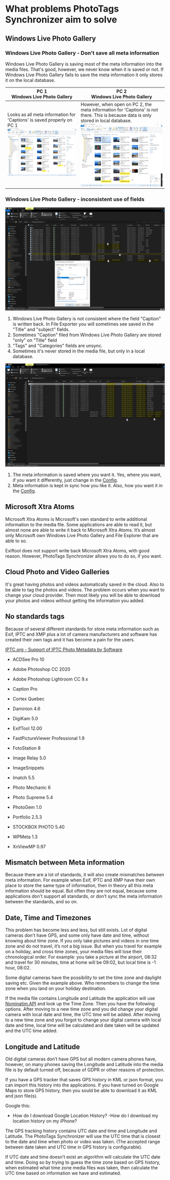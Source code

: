# What problems PhotoTags Synchronizer aim to solve

## Windows Live Photo Gallery

### Windows Live Photo Gallery - Don't save all meta information
Windows Live Photo Gallery is saving most of the meta information into the media files. That's good, however, we never know when it is saved or not. If Windows Live Photo Gallery fails to save the meta information it only stores it on the local database.

PC 1 <br> Windows Live Photo Gallery  | PC 2 <br> Windows Live Photo Gallery
--|--
Looks as all meta information for 'Captions' is saved properly on PC 1 ![Microsoft Windows Live Gallery - PC1](problem-windows-live-photo-gallery_not-saving-tags2.png) | However, when open on PC 2, the meta information for 'Captions' is not there. This is because data is only stored in local database. ![Microsoft Windows Live Gallery - PC1](problem-windows-live-photo-gallery_not-saving-tags1.png)

### Windows Live Photo Gallery - inconsistent use of fields
![Microsoft Windows Live Gallery - Inconsistent](problem-windows-explorer-windows-live-photo-gallery_not-consistent.png)
1. Windows Live Photo Gallery is not consistent where the field "Caption" is written back. In File Exporter you will sometimes see saved in the "Title" and "subject" fields.
2. Sometimes "Caption" filed from Windows Live Photo Gallery are stored "only" on "Title" field
3. "Tags" and "Categories" fields are unsync.
4. Sometimes it's never stored in the media file, but only in a local database.

![Microsoft Windows Live Gallery - Inconsistent - Problem solved](problem-windows-explorer-windows-live-photo-gallery_not-consistent_sloved.png)
1. The meta information is saved where you want it. Yes, where you want, if you want it differently, just change in the [Config](../userguide/config/).
2. Meta information is kept in sync how you like it. Also, how you want it in the [Config](../userguide/config/).

## Microsoft Xtra Atoms
Microsoft Xtra Atoms is Microsoft's own standard to write additional information to the media file. Some applications are able to read it, but almost none are able to write it back to Microsoft Xtra Atoms. It’s almost only Microsoft own Windows Live Photo Gallery and File Explorer that are able to so.

Exiftool does not support write back Microsoft Xtra Atoms, with good reason. However, PhotoTags Synchronizer allows you to do so, if you want.

## Cloud Photo and Video Galleries
It's great having photos and videos automatically saved in the cloud. Also to be able to tag the photos and videos. The problem occurs when you want to change your cloud provider. Then most likely you will be able to download your photos and videos without getting the information you added.

## No standards tags
Because of several different standards for store meta information such as Exif, IPTC and XMP plus a lot of camera manufacturers and software has created their own tags and it has become a pain for the users.

[IPTC.org - Support of IPTC Photo Metadata by Software ][7ef25ee4]
- ACDSee Pro 10
- Adobe Photoshop CC 2020
- Adobe Photoshop Lightroom CC 9.x
- Caption Pro
- Cortex Quebec
- Daminion 4.6
- DigiKam 5.0
- ExifTool 12.00
- FastPictureViewer Professional 1.9
- FotoStation 8
- Image Relay 5.0
- ImageSnippets
- Imatch 5.5
- Photo Mechanic 6
- Photo Supreme 5.4
- PhotoGem 1.0
- Portfolio 2.5.3
- STOCKBOX PHOTO 5.40
- WPMeta 1.3
- XnViewMP 0.97

  [7ef25ee4]: https://iptc.org/standards/photo-metadata/software-support/ "IPTC.org - Support of IPTC Photo Metadata by Software"

## Mismatch between Meta information
Because there are a lot of standards, it will also create mismatches between meta information. For example when Exif, IPTC and XMP have their own place to store the same type of information, then in theory all this meta information should be equal. But often they are not equal, because some applications don't support all standards, or don’t sync the meta information between the standards, and so on.


## Date, Time and Timezones
This problem has become less and less, but still exists.
Lot of digital cameras don't have GPS, and some only have date and time, without knowing about time zone. If you only take pictures and videos in one time zone and do not travel, it’s not a big issue. But when you travel for example on a holiday, and cross time zones, your media files will lose their chronological order. For example: you take a picture at the airport, 08:32 and travel for 30 minutes, time at home will be 09:02, but local time is -1 hour, 08:02.

Some digital cameras have the possibility to set the time zone and daylight saving etc. Given the example above. Who remembers to change the time zone when you land on your holiday destination.

If the media file contains Longitude and Latitude the application will use [Nominatim.API](https://nominatim.org/) and look up the Time Zone. Then you have the following options.
After moving to a new time zone and you did change your digital camera with local date and time, the UTC time will be added.
After moving to a new time zone and you forgot to change your digital camera with local date and time, local time will be calculated and date taken will be updated and the UTC time added.

## Longitude and Latitude
Old digital cameras don’t have GPS but all modern camera phones have, however, on many phones saving the Longitude and Latitude into the media file is by default turned off, because of GDPR or other reasons of protection.

If you have a GPS tracker that saves GPS history in KML or json format, you can import this history into the applications. If you have turned on Google Maps to store GPS history, then you sould be able to download it as KML and json file(s).

Google this:
- How do I download Google Location History?
-How do I download my location history on my iPhone?

The GPS tracking history contains UTC date and time and Longitude and Latitude. The PhotoTags Synchronizer will use the UTC time that is closest to the date and time when photo or video was taken. (The accepted range between date taken and UTC time in GPS history is configurable).

If UTC date and time doesn’t exist an algorithm will calculate the UTC date and time. Doing so by trying to guess the time zone based on GPS history, when estimated what time zone media files was taken, then calculate the UTC time based on information we have and estimated.
